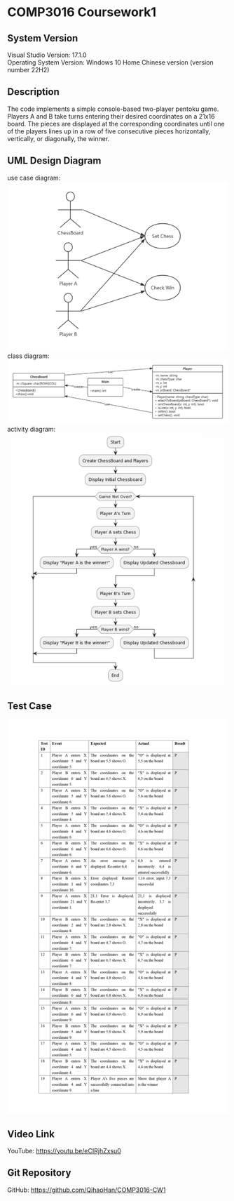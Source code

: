 # COMP3016 Coursework1

## System Version
Visual Studio Version: 17.1.0<br/>
Operating System Version: Windows 10 Home Chinese version (version number 22H2)

## Description
The code implements a simple console-based two-player pentoku game. Players A and B take turns entering their desired coordinates on a 21x16 board. The pieces are displayed at the corresponding coordinates until one of the players lines up in a row of five consecutive pieces horizontally, vertically, or diagonally, the winner.

## UML Design Diagram
use case diagram: <br/>
![Screenshot](UML/usecase_diagram.jpg)<br/>
class diagram: <br/>
![Screenshot](UML/class_diagram.jpg)<br/>
activity diagram: <br/>
![Screenshot](UML/activity_diagram.jpg)


## Test Case
![Screenshot](test.jpg)

## Video Link
YouTube: https://youtu.be/eCIRjhZxsu0

## Git Repository
GitHub: https://github.com/QihaoHan/COMP3016-CW1
